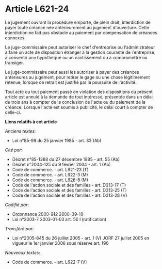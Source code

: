 # Article L621-24

Le jugement ouvrant la procédure emporte, de plein droit, interdiction de payer toute créance née antérieurement au jugement
d'ouverture. Cette interdiction ne fait pas obstacle au paiement par compensation de créances connexes.

Le juge-commissaire peut autoriser le chef d'entreprise ou l'administrateur à faire un acte de disposition étranger à la
gestion courante de l'entreprise, à consentir une hypothèque ou un nantissement ou à compromettre ou transiger.

Le juge-commissaire peut aussi les autoriser à payer des créances antérieures au jugement, pour retirer le gage ou une chose
légitimement retenue, lorsque ce retrait est justifié par la poursuite de l'activité.

Tout acte ou tout paiement passé en violation des dispositions du présent article est annulé à la demande de tout intéressé,
présentée dans un délai de trois ans à compter de la conclusion de l'acte ou du paiement de la créance. Lorsque l'acte est
soumis à publicité, le délai court à compter de celle-ci.

**Liens relatifs à cet article**

_Anciens textes_:

  - Loi n°85-98 du 25 janvier 1985 - art. 33 (Ab)

_Cité par_:

  - Décret n°85-1388 du 27 décembre 1985 - art. 55 (Ab)
  - Décret n°2004-125 du 9 février 2004 - art. 1 (Ab)
  - Code de commerce. - art. L621-23 (T)
  - Code de commerce. - art. L622-3 (M)
  - Code de commerce. - art. L626-8 (M)
  - Code de l'action sociale et des familles - art. D313-17 (T)
  - Code de l'action sociale et des familles - art. D313-25 (T)
  - Code de l'action sociale et des familles - art. D313-28 (V)

_Codifié par_:

  - Ordonnance 2000-912 2000-09-18
  - Loi n°2003-7 2003-01-03 art. 50 I (ratification)

_Transféré par_:

  - Loi n°2005-845 du 26 juillet 2005 - art. 1 (V) JORF 27 juillet 2005 en vigueur le 1er janvier 2006 sous réserve art. 190

_Nouveaux textes_:

  - Code de commerce. - art. L622-7 (V)
